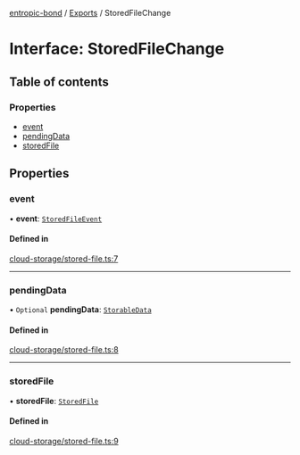 [entropic-bond](../README.md) / [Exports](../modules.md) / StoredFileChange

# Interface: StoredFileChange

## Table of contents

### Properties

- [event](StoredFileChange.md#event)
- [pendingData](StoredFileChange.md#pendingdata)
- [storedFile](StoredFileChange.md#storedfile)

## Properties

### event

• **event**: [`StoredFileEvent`](../enums/StoredFileEvent.md)

#### Defined in

[cloud-storage/stored-file.ts:7](https://github.com/entropic-bond/entropic-bond/blob/2a330da/src/cloud-storage/stored-file.ts#L7)

___

### pendingData

• `Optional` **pendingData**: [`StorableData`](../modules.md#storabledata)

#### Defined in

[cloud-storage/stored-file.ts:8](https://github.com/entropic-bond/entropic-bond/blob/2a330da/src/cloud-storage/stored-file.ts#L8)

___

### storedFile

• **storedFile**: [`StoredFile`](../classes/StoredFile.md)

#### Defined in

[cloud-storage/stored-file.ts:9](https://github.com/entropic-bond/entropic-bond/blob/2a330da/src/cloud-storage/stored-file.ts#L9)
